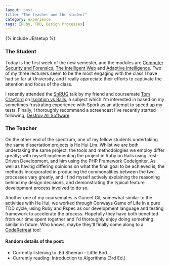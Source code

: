 ```yaml
---
layout: post
title: "The teacher and the student"
category: experience
tags: [Ruby, TDD, Design Processes]
---
```

{% include JB/setup %}

### The Student

Today is the first week of the new semester, and the modules are [Computer Security and Forensics](http://www.dcs.shef.ac.uk/intranet/teaching/modules/level3/com3501.html), [The Intelligent Web](http://www.dcs.shef.ac.uk/intranet/teaching/modules/level3/com3504.html) and [Adaptive Intelligence](http://www.dcs.shef.ac.uk/intranet/teaching/modules/level3/com3240.html). Two of my three lecturers seem to be the most engaging with the class I have had so far at University, and I really appreciate their efforts to captivate the attention and focus of the class.

I recently attended the [ShRUG](http://shrug.org/) talk by my friend and coursemate [Tom Crayford](http://www.tcrayford.net/) on [Isolation vs Rails](http://shrug.org/meetings/shrug-27/), a subject which I'm interested in based on my sometimes frustrating experience with Spork as an attempt to speed up my tests. Finally, I thoroughly recommend a screencast I've recently started following, [Destroy All Software](https://www.destroyallsoftware.com/screencasts).

### The Teacher

On the other end of the spectrum, one of my fellow students undertaking the same dissertation projects is He Hui Lim. Whilst we are both undertaking the same project, the tools and methodologies we employ differ greatly; with myself implementing the project in Ruby on Rails using Test-Driven Development, and him using the PHP Framework CodeIgniter. As well as having differing opinions on what the final goal to be achieved is, the methods incorporated in producing the commonalities between the two processes vary greatly, and I find myself actively explaining the reasoning behind my design decisions, and demonstrating the typical feature development process involved to do so.

Another one of my coursemates is Guneet Gil, somewhat similar to the activities with He Hui; we worked through Conways Game of Life in a pure TDD cycle, using Ruby and Rspec as our development language and testing framework to accelerate the process. Hopefully they have both benefited from our time spent together and I'd thoroughly enjoy doing something similar in future. Who knows, maybe they'll finally come along to a [CodeRetreat](http://coderetreat.com/) too!

#### Random details of the post:
- Currently listening to: Ed Sheeran - Little Bird
- Currently reading:      Introduction to Algorithms (3rd Ed.)

